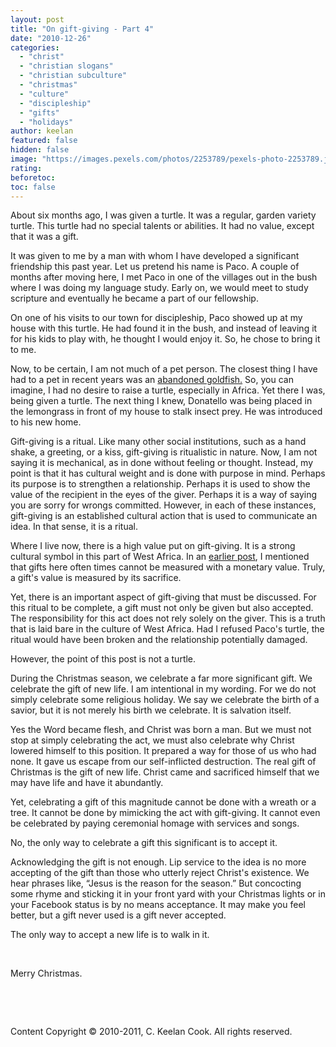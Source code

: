 ```yaml
---
layout: post
title: "On gift-giving - Part 4"
date: "2010-12-26"
categories: 
  - "christ"
  - "christian slogans"
  - "christian subculture"
  - "christmas"
  - "culture"
  - "discipleship"
  - "gifts"
  - "holidays"
author: keelan
featured: false
hidden: false
image: "https://images.pexels.com/photos/2253789/pexels-photo-2253789.jpeg"
rating:
beforetoc:
toc: false
---
```


About six months ago, I was given a turtle. It was a regular, garden variety turtle. This turtle had no special talents or abilities. It had no value, except that it was a gift.

It was given to me by a man with whom I have developed a significant friendship this past year. Let us pretend his name is Paco. A couple of months after moving here, I met Paco in one of the villages out in the bush where I was doing my language study. Early on, we would meet to study scripture and eventually he became a part of our fellowship.

On one of his visits to our town for discipleship, Paco showed up at my house with this turtle. He had found it in the bush, and instead of leaving it for his kids to play with, he thought I would enjoy it. So, he chose to bring it to me.

Now, to be certain, I am not much of a pet person. The closest thing I have had to a pet in recent years was an [abandoned goldfish.](http://blog.keelancook.com/2010/12/off-topic-the-fishbowl-effect/ "Off Topic: The Fishbowl Effect") So, you can imagine, I had no desire to raise a turtle, especially in Africa. Yet there I was, being given a turtle. The next thing I knew, Donatello was being placed in the lemongrass in front of my house to stalk insect prey. He was introduced to his new home.

Gift-giving is a ritual. Like many other social institutions, such as a hand shake, a greeting, or a kiss, gift-giving is ritualistic in nature. Now, I am not saying it is mechanical, as in done without feeling or thought. Instead, my point is that it has cultural weight and is done with purpose in mind. Perhaps its purpose is to strengthen a relationship. Perhaps it is used to show the value of the recipient in the eyes of the giver. Perhaps it is a way of saying you are sorry for wrongs committed. However, in each of these instances, gift-giving is an established cultural action that is used to communicate an idea. In that sense, it is a ritual.

Where I live now, there is a high value put on gift-giving. It is a strong cultural symbol in this part of West Africa. In an [earlier post](http://blog.keelancook.com/2010/12/on-gift-giving-part-2/ "On gift-giving – Part 2"), I mentioned that gifts here often times cannot be measured with a monetary value. Truly, a gift's value is measured by its sacrifice.

Yet, there is an important aspect of gift-giving that must be discussed. For this ritual to be complete, a gift must not only be given but also accepted. The responsibility for this act does not rely solely on the giver. This is a truth that is laid bare in the culture of West Africa. Had I refused Paco's turtle, the ritual would have been broken and the relationship potentially damaged.

However, the point of this post is not a turtle.

During the Christmas season, we celebrate a far more significant gift. We celebrate the gift of new life. I am intentional in my wording. For we do not simply celebrate some religious holiday. We say we celebrate the birth of a savior, but it is not merely his birth we celebrate. It is salvation itself.

Yes the Word became flesh, and Christ was born a man. But we must not stop at simply celebrating the act, we must also celebrate why Christ lowered himself to this position. It prepared a way for those of us who had none. It gave us escape from our self-inflicted destruction. The real gift of Christmas is the gift of new life. Christ came and sacrificed himself that we may have life and have it abundantly.

Yet, celebrating a gift of this magnitude cannot be done with a wreath or a tree. It cannot be done by mimicking the act with gift-giving. It cannot even be celebrated by paying ceremonial homage with services and songs.

No, the only way to celebrate a gift this significant is to accept it.

Acknowledging the gift is not enough. Lip service to the idea is no more accepting of the gift than those who utterly reject Christ's existence. We hear phrases like, “Jesus is the reason for the season.” But concocting some rhyme and sticking it in your front yard with your Christmas lights or in your Facebook status is by no means acceptance. It may make you feel better, but a gift never used is a gift never accepted.

The only way to accept a new life is to walk in it.

 

Merry Christmas.

 

 

Content Copyright © 2010-2011, C. Keelan Cook. All rights reserved.
